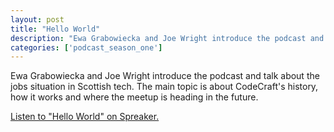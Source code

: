 ```yaml
---
layout: post
title: "Hello World"
description: "Ewa Grabowiecka and Joe Wright introduce the podcast and talk about the jobs situation in Scottish tech. The main topic is about CodeCraft's history, how it works and where the meetup is heading in the future."
categories: ['podcast_season_one']
---
```


Ewa Grabowiecka and Joe Wright introduce the podcast and talk about the jobs situation in Scottish tech. The main topic is about CodeCraft's history, how it works and where the meetup is heading in the future.

<a class="spreaker-player" href="https://www.spreaker.com/episode/18398071" data-resource="episode_id=18398071" data-width="100%" data-height="200px" data-theme="light" data-playlist="false" data-playlist-continuous="false" data-autoplay="false" data-live-autoplay="false" data-chapters-image="true" data-episode-image-position="right" data-hide-logo="false" data-hide-likes="false" data-hide-comments="false" data-hide-sharing="false" data-hide-download="true">Listen to "Hello World" on Spreaker.</a>

<script async src="https://widget.spreaker.com/widgets.js"></script>